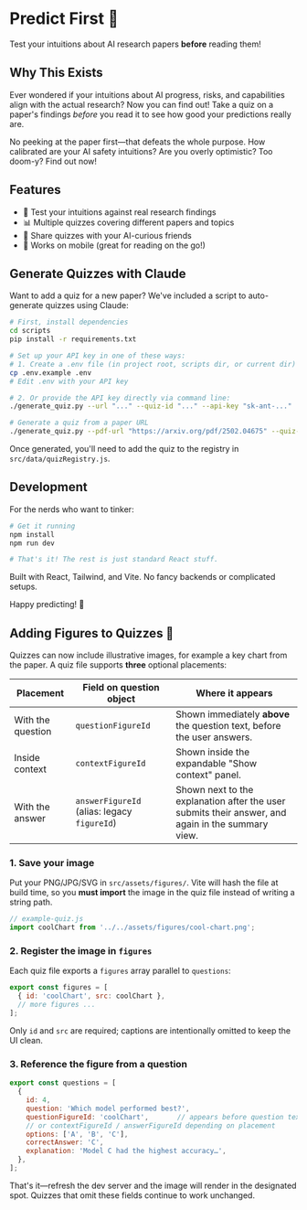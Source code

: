 # Predict First 🔮

Test your intuitions about AI research papers **before** reading them!

## Why This Exists

Ever wondered if your intuitions about AI progress, risks, and capabilities align with the actual research? Now you can find out! Take a quiz on a paper's findings *before* you read it to see how good your predictions really are.

No peeking at the paper first—that defeats the whole purpose. How calibrated are your AI safety intuitions? Are you overly optimistic? Too doom-y? Find out now!

## Features

- 🧠 Test your intuitions against real research findings
- 📊 Multiple quizzes covering different papers and topics
- 🔄 Share quizzes with your AI-curious friends
- 📱 Works on mobile (great for reading on the go!)

## Generate Quizzes with Claude

Want to add a quiz for a new paper? We've included a script to auto-generate quizzes using Claude:

```bash
# First, install dependencies
cd scripts
pip install -r requirements.txt

# Set up your API key in one of these ways:
# 1. Create a .env file (in project root, scripts dir, or current dir)
cp .env.example .env
# Edit .env with your API key

# 2. Or provide the API key directly via command line:
./generate_quiz.py --url "..." --quiz-id "..." --api-key "sk-ant-..."

# Generate a quiz from a paper URL
./generate_quiz.py --pdf-url "https://arxiv.org/pdf/2502.04675" --quiz-id "recursive-self-critique"
```

Once generated, you'll need to add the quiz to the registry in `src/data/quizRegistry.js`.

## Development

For the nerds who want to tinker:

```bash
# Get it running
npm install
npm run dev

# That's it! The rest is just standard React stuff.
```

Built with React, Tailwind, and Vite. No fancy backends or complicated setups.

Happy predicting! 🚀

## Adding Figures to Quizzes 🎨

Quizzes can now include illustrative images, for example a key chart from the paper.  A quiz file supports **three** optional placements:

| Placement | Field on question object | Where it appears |
|-----------|-------------------------|------------------|
| With the question | `questionFigureId` | Shown immediately **above** the question text, before the user answers. |
| Inside context | `contextFigureId` | Shown inside the expandable "Show context" panel. |
| With the answer | `answerFigureId` (alias: legacy `figureId`) | Shown next to the explanation after the user submits their answer, and again in the summary view. |

### 1. Save your image

Put your PNG/JPG/SVG in `src/assets/figures/`.  Vite will hash the file at build time, so you **must import** the image in the quiz file instead of writing a string path.

```js
// example-quiz.js
import coolChart from '../../assets/figures/cool-chart.png';
```

### 2. Register the image in `figures`

Each quiz file exports a `figures` array parallel to `questions`:

```js
export const figures = [
  { id: 'coolChart', src: coolChart },
  // more figures ...
];
```

Only `id` and `src` are required; captions are intentionally omitted to keep the UI clean.

### 3. Reference the figure from a question

```js
export const questions = [
  {
    id: 4,
    question: 'Which model performed best?',
    questionFigureId: 'coolChart',       // appears before question text
    // or contextFigureId / answerFigureId depending on placement
    options: ['A', 'B', 'C'],
    correctAnswer: 'C',
    explanation: 'Model C had the highest accuracy…',
  },
];
```

That's it—refresh the dev server and the image will render in the designated spot.  Quizzes that omit these fields continue to work unchanged.
